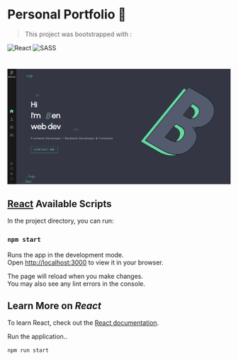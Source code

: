 # Personal **Portfolio** 🏅

<!-- 🙋‍♂️ 🪩 🪅
! Revoir Deployment Github pages
npm install --save gh-pages
"homepage": "https://Neocor89.github.io/portfolio",
-->

> This project was bootstrapped with :

![React](https://img.shields.io/badge/react-%2320232a.svg?style=for-the-badge&logo=react&logoColor=%2361DAFB) ![SASS](https://img.shields.io/badge/SASS-hotpink.svg?style=for-the-badge&logo=SASS&logoColor=white)

#

<img src="./public/portfolio/portfolio-readme-poster.png" />

## [<strong>React</strong>](https://github.com/facebook/create-react-app) Available Scripts

In the project directory, you can run:

### `npm start`

Runs the app in the development mode.\
Open [http://localhost:3000](http://localhost:3000) to view it in your browser.

The page will reload when you make changes.\
You may also see any lint errors in the console.

## Learn More on _React_

To learn React, check out the [React documentation](https://reactjs.org/).

Run the application..

```shell
npm run start
```
